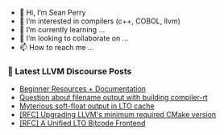 - 👋 Hi, I’m Sean Perry
- 👀 I’m interested in compilers (c++, COBOL, llvm)
- 🌱 I’m currently learning ...
- 💞️ I’m looking to collaborate on ...
- 📫 How to reach me ...

<!---
s66perry/s66perry is a ✨ special ✨ repository because its `README.md` (this file) appears on your GitHub profile.
You can click the Preview link to take a look at your changes.
--->
### 📕 Latest LLVM Discourse Posts

<!-- DISCOURSE-LLVM:START -->
- [Beginner Resources + Documentation](https://discourse.llvm.org/t/beginner-resources-documentation/5872#post_8)
- [Question about filename output with building compiler-rt](https://discourse.llvm.org/t/question-about-filename-output-with-building-compiler-rt/70841#post_2)
- [Myterious soft-float output in LTO cache](https://discourse.llvm.org/t/myterious-soft-float-output-in-lto-cache/70753#post_13)
- [[RFC] Upgrading LLVM&#39;s minimum required CMake version](https://discourse.llvm.org/t/rfc-upgrading-llvms-minimum-required-cmake-version/66193?page=2#post_21)
- [[RFC] A Unified LTO Bitcode Frontend](https://discourse.llvm.org/t/rfc-a-unified-lto-bitcode-frontend/61774?page=3#post_53)
<!-- DISCOURSE-LLVM:END -->
